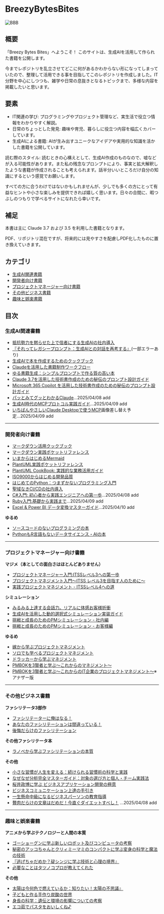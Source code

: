 # BreezyBytesBites

![BBB](https://github.com/user-attachments/assets/4f7b6f02-f00f-4da8-959e-e1420457ef89)

## 概要
「Breezy Bytes Bites」へようこそ！ このサイトは、生成AIを活用して作られた書籍を公開します。

今までレポジトリを乱立させてどこに何があるかわからない形になってしまっていたので、整理して活用できる事を目指してこのレポジトリを作成しました。IT分野を中心にしつつも、雑学や日常の息抜きとなるトピックまで、多様な内容を掲載したいと思います。

## 要素
- IT関連の学び: プログラミングやプロジェクト管理など、実生活で役立つ情報をわかりやすく解説。
- 日常のちょっとした発見: 趣味や育児、暮らしに役立つ内容を幅広くカバーしています。
- 生成AIによる書籍: AIが生み出すユニークなアイデアや実用的な知識を活かした書籍を公開しています。

読む際のスタイル: 読むときの心構えとして、生成AI作成のものなので、嘘などが入る可能性があります。また私の残念なプロンプトにより、事実と拡大解釈したような書籍が作成されることも考えられます。話半分いいところだけ自分の知識にするという感覚でお願いします。

すべての方に合うわけではないかもしれませんが、少しでも多くの方にとって有益なヒントや小さな楽しみを提供できれば嬉しく思います。日々の合間に、暇つぶしのつもりで学べるサイトになれたら幸いです。

## 補足

本書は主に Claude 3.7 および 3.5 を利用した書籍となります。

PDF、リポジトリ混在ですが、将来的には見やすさを配慮しPDF化したものに置き換えていきます。

## カテゴリ

- [生成AI関連書籍](#生成AI関連書籍)
- [開発者向け書籍](#開発者向け書籍)
- [プロジェクトマネージャー向け書籍](#プロジェクトマネージャー向け書籍)
- [その他ビジネス書籍](#その他ビジネス書籍)
- [趣味と娯楽書籍](#趣味と娯楽書籍)

## 目次

### 生成AI関連書籍

- [抵抗勢力を黙らせた上で信者にする生成AIの社内導入](https://github.com/t2k2pp/AI_Adoption_Book/blob/main/ai-adoption-book-all.pdf)
- [『それってレガシープロンプト：生成AIとの対話を再考する』](https://github.com/t2k2pp/NewPrompt/blob/main/legacy-prompts-book%20(%E3%81%BE%E3%81%A8%E3%82%81%E7%89%88).md)(一部エラーあり)
- [生成AIで本を作成するためのクックブック](https://github.com/t2k2pp/BookBuilder/blob/main/ai-book-cookbook.md)
- [Claudeを活用した書籍制作ワークフロー](https://github.com/t2k2pp/BookBuilder/blob/main/claude-book-creation-workflow.md)
- [ゆる書籍生成：シンプルプロンプトで作る質の高い本](https://github.com/t2k2pp/BookBuilder/blob/main/relaxed-book-creation.md)
- [Claude 3.7を活用した技術書作成のための秘伝のプロンプト設計ガイド](https://github.com/t2k2pp/BookBuilder/blob/main/prompt/prompt-engineering-book.md)
- [Microsoft 365 Copilot を活用した技術書作成のための秘伝のプロンプト設計ガイド](https://github.com/t2k2pp/BookBuilder/blob/main/prompt/m365-copilot-guide.md)
- [パッとみてグッとわかるClaude](https://github.com/t2k2pp/BreezyBytesBites/blob/main/Dev/Claude/claude-manual.pdf)...2025/04/08 add
- [生成AI時代のMCPプロトコル実践ガイド](https://github.com/t2k2pp/BreezyBytesBites/blob/main/Dev/MCP/02.mcp-guide-book.pdf)...2025/04/09 add
- [いちばんやさしいClaude Desktopで使うMCP](https://github.com/t2k2pp/BreezyBytesBites/blob/main/Dev/MCP/01.claude-mcp-book.pdf)画像差し替え予定...2025/04/09 add

---

###  開発者向け書籍

- [マークダウン活用クックブック](https://github.com/t2k2pp/markdown_book/blob/main/markdown-cookbook.md)
- [マークダウン実践ポケットリファレンス](https://github.com/t2k2pp/markdown_book/blob/main/markdown-pocket-reference.md)
- [いまからはじめるMermaid](https://github.com/t2k2pp/plantuml_mermaid_book/blob/main/mermaid-book.md)
- [PlantUML実践ポケットリファレンス](https://github.com/t2k2pp/plantuml_mermaid_book/blob/main/plantuml-reference.md)
- [PlantUML CookBook: 実践的な業務活用ガイド](https://github.com/t2k2pp/plantuml_mermaid_book/blob/main/plantuml-cookbook.md)
- [ISO9000からはじめる開発品質](https://github.com/t2k2pp/DevelopmentQualityControl/blob/main/Books/ISO9000%E3%81%8B%E3%82%89%E3%81%AF%E3%81%98%E3%82%81%E3%82%8B%E9%96%8B%E7%99%BA%E5%93%81%E8%B3%AA.pdf)
- [はじめてのPython：つまずかないプログラミング入門](https://github.com/t2k2pp/try/blob/main/Python%20Learn%20Claude.md)
- [聖域なきCI/CDの社内導入](https://github.com/t2k2pp/CICDBook?tab=readme-ov-file)
- [C#入門: 初心者から実践エンジニアへの第一歩](https://github.com/t2k2pp/BreezyBytesBites/blob/main/Dev/CSharp/csharp-beginner-book.pdf)...2025/04/08 add
- [Ruby入門:基礎から実践まで](https://github.com/t2k2pp/BreezyBytesBites/blob/main/Dev/Ruby/ruby-beginner-book.pdf)...2025/04/09 add
- [Excel & Power BI データ変換マスターガイド](https://github.com/t2k2pp/BreezyBytesBites/blob/main/Dev/PowerQuery/powerbook.pdf)...2025/04/10 add

**ゆるめ**

- [ソースコードのないプログラミングの本](https://github.com/t2k2pp/BreezyBytesBites/blob/main/Dev/Program/programming-book.md)
- [PythonもR言語もないデータサイエンス・AIの本](https://github.com/t2k2pp/BreezyBytesBites/blob/main/Dev/AI/datascience-ai-book.md)

---

### プロジェクトマネージャー向け書籍

**マジメ（本としての面白さはほとんどありません）**

- [プロジェクトマネージャー入門:ITSSレベル3への第一歩](https://github.com/t2k2pp/BreezyBytesBites/blob/main/PMBook/PMLv3Introduction/pm-level3-guidebook.pdf)
- [プロジェクトマネジメント入門～ITSS レベル3を目指す人のために～](https://github.com/t2k2pp/BreezyBytesBites/blob/main/PMBook/PMLv3Guide/pm-guidebook-level3.pdf)
- [実践プロジェクトマネジメント - ITSSレベル4への道](https://github.com/t2k2pp/BreezyBytesBites/blob/main/PMBook/PMLv4Guide/pm-guidebook-level4.pdf)

**シミュレーション**

- [みるみる上達する会話力。リアルに体感お客様折衝](https://github.com/t2k2pp/PMSimulator/blob/main/improved-sier-negotiation-book.md)
- [生成AIを活用した動的選択式シミュレーション実装ガイド](https://github.com/t2k2pp/PMSimulator/blob/main/dynamic-choice-simulation-guide.md)
- [挑戦と成長のためのPMシミュレーション - 社内編](https://github.com/t2k2pp/PMSimulator/blob/main/pm-simulation-internal.md)
- [挑戦と成長のためのPMシミュレーション - お客様編](https://github.com/t2k2pp/PMSimulator/blob/main/pm-simulation-revised.md)

**ゆるめ**

- [嫁から学ぶプロジェクトマネジメント](https://github.com/t2k2pp/MassProducePMKnowledge/blob/main/13.%E3%81%8A%E3%81%99%E3%81%99%E3%82%81_%E5%AB%81%E3%81%8B%E3%82%89%E5%AD%A6%E3%81%B6%E3%83%97%E3%83%AD%E3%82%B8%E3%82%A7%E3%82%AF%E3%83%88%E3%83%9E%E3%83%8D%E3%82%B8%E3%83%A1%E3%83%B3%E3%83%88/book-manuscript.pdf)
- [ソロでも学べるプロジェクトマネジメント](https://github.com/t2k2pp/MassProducePMKnowledge/blob/main/13.%E3%81%8A%E3%81%99%E3%81%99%E3%82%81_%E5%AB%81%E3%81%8B%E3%82%89%E5%AD%A6%E3%81%B6%E3%83%97%E3%83%AD%E3%82%B8%E3%82%A7%E3%82%AF%E3%83%88%E3%83%9E%E3%83%8D%E3%82%B8%E3%83%A1%E3%83%B3%E3%83%88/solo-pm-book.pdf)
- [ドラッカーから学ぶマネジメント](https://github.com/t2k2pp/MassProducePMKnowledge/blob/main/03.%E3%83%89%E3%83%A9%E3%83%83%E3%82%AB%E3%83%BC%E3%81%8B%E3%82%89%E5%AD%A6%E3%81%B6%E3%83%9E%E3%83%8D%E3%82%B8%E3%83%A1%E3%83%B3%E3%83%88/drucker-management-book.md)
- [PMBOKを3賢者と学ぶ～これからのマネジメント～](https://github.com/t2k2pp/MassProducePMKnowledge/blob/main/12.PMBOK%203%E8%B3%A2%E8%80%85/pmbok-book.md)
- [PMBOKを3賢者と学ぶ～これからのIT企業のプロジェクトマネジメント～](https://github.com/t2k2pp/MassProducePMKnowledge/blob/main/10.PMBOK_%E3%82%A2%E3%83%8A%E3%82%B6%E3%83%BC3%E8%B3%A2%E8%80%85/pmbok-book.md)※アナザー版

  

---

### その他ビジネス書籍

**ファシリテータ3部作**

- [ファシリテーターに俺はなる！](https://github.com/t2k2pp/facilitator_book/blob/main/facilitator-book-2.md)
- [あなたのファシリテーションは間違っている！](https://github.com/t2k2pp/facilitator_book/blob/main/facilitator-book-1.md)
- [後悔だらけのファシリテーション](https://github.com/t2k2pp/facilitator_book/blob/main/facilitator-book-3.md)

**その他ファシリテータ本**

- [ラノベから学ぶファシリテーションの本質](https://github.com/t2k2pp/facilitator_book/blob/main/light-novel-facilitation-book.md)

**その他** 

- [小さな習慣が人生を変える：続けられる習慣術の科学と実践](https://github.com/t2k2pp/BookBuilder/blob/main/SampleBooks/Claude3.7/habit-book.md)
-  [なぜなぜ分析完全マスターガイド：対象の選び方と個人・チーム実践法](https://github.com/t2k2pp/nazenazeanalyze/blob/main/comprehensive-why-analysis-guide.md)
- [桜井政博に学ぶ ビジネスアプリケーション開発の極意](https://github.com/t2k2pp/leanyoutube/blob/main/sakurai-business-app-book.md#%E6%A1%9C%E4%BA%95%E6%94%BF%E5%8D%9A%E3%81%AB%E5%AD%A6%E3%81%B6-%E3%83%93%E3%82%B8%E3%83%8D%E3%82%B9%E3%82%A2%E3%83%97%E3%83%AA%E3%82%B1%E3%83%BC%E3%82%B7%E3%83%A7%E3%83%B3%E9%96%8B%E7%99%BA%E3%81%AE%E6%A5%B5%E6%84%8F)
- [ビジネスコミュニケーション上達の手引き](https://github.com/t2k2pp/RaisingMyself/blob/main/Communication/05/business-communication-guide.md)
- [一生懸命中級になるビジネスパーソンの教育指導](https://github.com/t2k2pp/RaisingMyself/blob/main/teaching/02/business-education-book2.md)
- [贅肉だらけの文章はだめだ！今直ぐダイエットすべし！](https://github.com/t2k2pp/BreezyBytesBites/blob/main/Dev/BizWritting/business-writing-book.pdf) ...2025/04/08 add

---

### 趣味と娯楽書籍

**アニメから学ぶテクノロジーと人間の本質**
- [ゴーショーグンに学ぶ新しいロボット及びコンピュータの考察](https://github.com/t2k2pp/familybooks/blob/main/%E7%A9%BA%E6%83%B3%E7%A7%91%E5%AD%A6/01.goshogun-analysis.md)
- [秘密のアッコちゃんとクリィミーマミのコンパクトに学ぶ変身の科学と魔法の技術](https://github.com/t2k2pp/familybooks/blob/main/%E7%A9%BA%E6%83%B3%E7%A7%91%E5%AD%A6/02.magical-girl-analysis.md)
- [『逃げちゃだめか？碇シンジに学ぶ技術と心理の境界』](https://github.com/t2k2pp/familybooks/blob/main/%E7%A9%BA%E6%83%B3%E7%A7%91%E5%AD%A6/03.evangelion-analysis.md)
- [必要なことはタツノコプロが教えてくれた](https://github.com/t2k2pp/familybooks/blob/main/%E7%A9%BA%E6%83%B3%E7%A7%91%E5%AD%A6/04.tatsunoko-analysis.md)

**その他**

- [太陽は今何色で燃えているか：知りたい！太陽の不思議』](https://github.com/t2k2pp/familybooks/blob/main/%E5%A4%AA%E9%99%BD%E3%81%AF%E4%BB%8A%E4%BD%95%E8%89%B2%E3%81%A7%E7%87%83%E3%81%88%E3%81%A6%E3%81%84%E3%82%8B%E3%81%8B/sun-book-improved.md)
- [子どもと作る手作り炭酸の世界](https://github.com/t2k2pp/familybooks/blob/main/%E6%89%8B%E4%BD%9C%E3%82%8A%E7%82%AD%E9%85%B8%E9%A3%B2%E6%96%99%E3%81%A8%E3%81%8A%E8%8F%93%E5%AD%90%E3%81%AE%E3%83%AC%E3%82%B7%E3%83%94%E9%9B%86/homemade-carbonated-treats.md)
- [身長の科学：遺伝と環境の影響についての考察](https://github.com/t2k2pp/familybooks/blob/main/%E8%BA%AB%E9%95%B7%E3%81%AE%E7%A7%91%E5%AD%A6/height-science.md)
- [エコ茹でパスタをおいしくね♪](https://github.com/t2k2pp/familybooks/blob/main/%E9%A3%B2%E9%A3%9F/eco-pasta-book.md)


